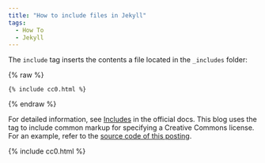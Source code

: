```yaml
---
title: "How to include files in Jekyll"
tags:
  - How To
  - Jekyll
---
```


The `include` tag inserts the contents a file located in the `_includes` folder:

{% raw %}
```liquid
{% include cc0.html %}
```
{% endraw %}

For detailed information, see [Includes](https://jekyllrb.com/docs/includes/) in the official docs. This blog uses the tag to include common markup for specifying a Creative Commons license. For an example, refer to the [source code of this posting](https://github.com/davepinch/pinchy.cc/blob/master/_posts/2022-05-08-include-html-files-in-jekyll.md).

{% include cc0.html %}